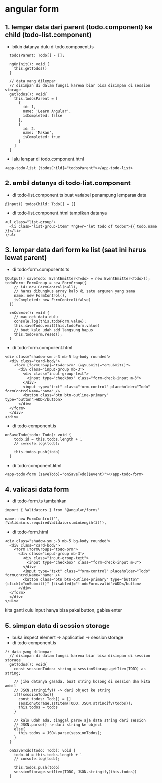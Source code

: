 # angular form

## 1. lempar data dari parent (todo.component) ke child (todo-list.component)
- bikin datanya dulu di todo.component.ts
```
  todosParent: Todo[] = [];

  ngOnInit(): void {
    this.getTodos()
  }

  // data yang dilempar
  // disimpan di dalam fungsi karena biar bisa disimpan di session storage
  getTodos(): void{
    this.todosParent = [
      {
        id: 1,
        name: 'Learn Angular',
        isCompleted: false
      },
      {
        id: 2,
        name: 'Makan',
        isCompleted: true
      }
    ]
  }

```

- lalu lempar di todo.component.html
```
<app-todo-list [todosChild]="todosParent"></app-todo-list>
```

## 2. ambil datanya di todo-list.component
- di todo-list.component.ts buat variabel penampung lemparan data
```
@Input() todosChild: Todo[] = []
```

- di todo-list.component.html tampilkan datanya
```
<ul class="list-group">
  <li class="list-group-item" *ngFor="let todo of todos">{{ todo.name }}</li>
</ul>
```

## 3. lempar data dari form ke list (saat ini harus lewat parent)
- di todo-form.components.ts
```
@Output() saveTodo: EventEmitter<Todo> = new EventEmitter<Todo>();
todoForm: FormGroup = new FormGroup({
    // id: new FormControl(null),
    // harus dibungkus array kalo di satu argumen yang sama
    name: new FormControl(),
    isCompleted: new FormControl(false)
  })

  onSubmit(): void {
    // mau cek data dulu
    console.log(this.todoForm.value);
    this.saveTodo.emit(this.todoForm.value)
    // buat kalo udah add langsung hapus
    this.todoForm.reset();
  }
```
- di todo-form.component.html
```
<div class="shadow-sm p-3 mb-5 bg-body rounded">
  <div class="card-body">
    <form [formGroup]="todoForm" (ngSubmit)="onSubmit()">
      <div class="input-group mb-3">
        <div class="input-group-text">
          <input type="checkbox" class="form-check-input m-3">
        </div>
        <input type="text" class="form-control" placeholder="Todo" formControlName="name" />
        <button class="btn btn-outline-primary" type="button">ADD</button>
      </div>
  </form>
  </div>
</div>
```

- di todo-component.ts
```
onSaveTodo(todo: Todo): void {
    todo.id = this.todos.length + 1
    // console.log(todo);
    
    this.todos.push(todo)
  }
```

- di todo-component.html
```
<app-todo-form (saveTodo)="onSaveTodo($event)"></app-todo-form>
```

## 4. validasi data form
- di todo-form.ts tambahkan
```
import { Validators } from '@angular/forms'

name: new FormControl('', [Validators.requiredValidators.minLength(3)]),
```

- di todo-form.html
```
<div class="shadow-sm p-3 mb-5 bg-body rounded">
  <div class="card-body">
    <form [formGroup]="todoForm">
      <div class="input-group mb-3">
        <div class="input-group-text">
          <input type="checkbox" class="form-check-input m-3">
        </div>
        <input type="text" class="form-control" placeholder="Todo" formControlName="name" />
        <button class="btn btn-outline-primary" type="button" (click)="onSubmit()" [disabled]="!todoForm.valid">ADD</button>
      </div>
  </form>
  </div>
</div>
```

kita ganti dulu input hanya bisa pakai button, gabisa enter

## 5. simpan data di session storage
- buka inspect element -> application -> session storage
- di todo-component.ts
```
// data yang dilempar
  // disimpan di dalam fungsi karena biar bisa disimpan di session storage
  getTodos(): void{
    const sessionTodos: string = sessionStorage.getItem(TODO) as string;

    // jika datanya gaaada, buat string kosong di session dan kita ambil
    // JSON.stringify() -> dari object ke string
    if(!sessionTodos){
      const todos: Todo[] = []
      sessionStorage.setItem(TODO, JSON.stringify(todos));
      this.todos = todos
    }

    // kalo udah ada, tinggal parse aja data string dari session
    // JSON.parse() -> dari string ke object
    else{
      this.todos = JSON.parse(sessionTodos);
    }
  }

  onSaveTodo(todo: Todo): void {
    todo.id = this.todos.length + 1
    // console.log(todo);
    
    this.todos.push(todo)
    sessionStorage.setItem(TODO, JSON.stringify(this.todos))
  }
```
